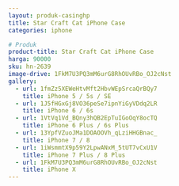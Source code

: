 ```yaml
---
layout: produk-casinghp
title: Star Craft Cat iPhone Case
categories: iphone

# Produk
product-title: Star Craft Cat iPhone Case
harga: 90000
sku: hn-2639
image-drive: 1FkM7U3PQ3mM6urG8RhOUvRBo_OJ2cNst
gallery:
  - url: 1fmZz5XEWeHtvMft2HbvWEpSrcaQrBQy7
    title: iPhone 5 / 5s / SE
  - url: 1J5fHGxGj8VO36peSe7ipnYiGyVDdq2LR
    title: iPhone 6 / 6s
  - url: 1VtVq1Vd_BQny3hQB2EpTuIGoOqY8ocTQ
    title: iPhone 6 Plus / 6s Plus
  - url: 13YpfVZuoJMa1DOAOOVh_qLziHHGBnac_
    title: iPhone 7 / 8
  - url: 1iWsmmtX9p59Y2LpwANxM_5tUT7vCxU1V
    title: iPhone 7 Plus / 8 Plus
  - url: 1FkM7U3PQ3mM6urG8RhOUvRBo_OJ2cNst
    title: iPhone X
---
```

